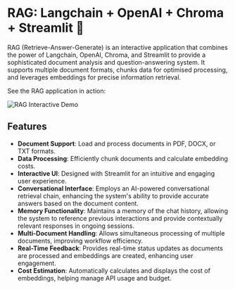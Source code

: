 # RAG: Langchain + OpenAI + Chroma + Streamlit 🤖

RAG (Retrieve-Answer-Generate) is an interactive application that combines the power of Langchain, OpenAI, Chroma, and Streamlit to provide a sophisticated document analysis and question-answering system. It supports multiple document formats, chunks data for optimised processing, and leverages embeddings for precise information retrieval.

See the RAG application in action:

![RAG Interactive Demo](rag_demo.gif)

## Features

- **Document Support**: Load and process documents in PDF, DOCX, or TXT formats.
- **Data Processing**: Efficiently chunk documents and calculate embedding costs.
- **Interactive UI**: Designed with Streamlit for an intuitive and engaging user experience.
- **Conversational Interface**: Employs an AI-powered conversational retrieval chain, enhancing the system's ability to provide accurate answers based on the document content.
- **Memory Functionality**: Maintains a memory of the chat history, allowing the system to reference previous interactions and provide contextually relevant responses in ongoing sessions.
- **Multi-Document Handling**: Allows simultaneous processing of multiple documents, improving workflow efficiency.
- **Real-Time Feedback**: Provides real-time status updates as documents are processed and embeddings are created, enhancing user engagement.
- **Cost Estimation**: Automatically calculates and displays the cost of embeddings, helping manage API usage and budget.
